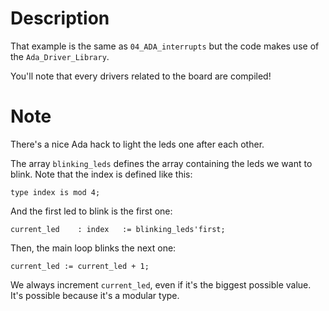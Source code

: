 
# Description

That example is the same as `04_ADA_interrupts` but the code makes use of the
`Ada_Driver_Library`.

You'll note that every drivers related to the board are compiled!

# Note

There's a nice Ada hack to light the leds one after each other.

The array `blinking_leds` defines the array containing the leds we
want to blink. Note that the index is defined like this:

	type index is mod 4;

And the first led to blink is the first one:

	current_led    : index   := blinking_leds'first;

Then, the main loop blinks the next one:

	current_led := current_led + 1;

We always increment `current_led`, even if it's the biggest possible value.
It's possible because it's a modular type. 

